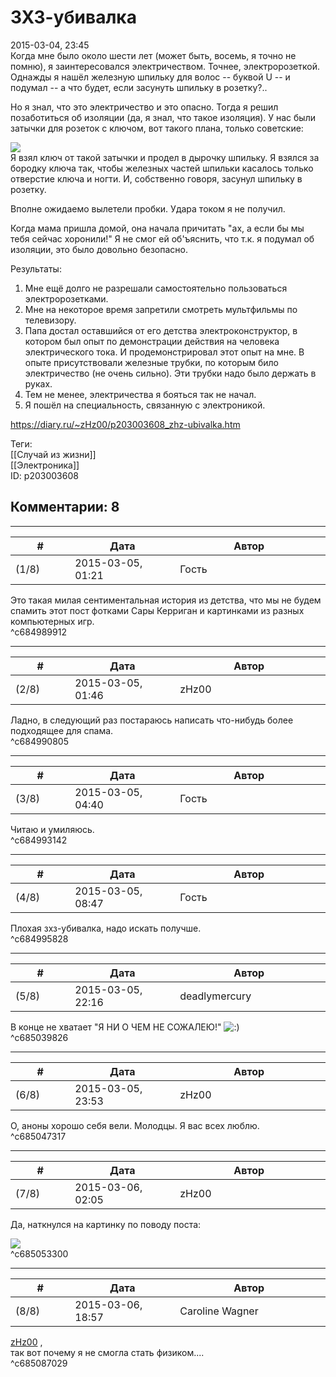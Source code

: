 ЗХЗ-убивалка
============

  
2015-03-04, 23:45  
 Когда мне было около шести лет (может быть, восемь, я точно не помню), я заинтересовался электричеством. Точнее, электророзеткой. Однажды я нашёл железную шпильку для волос -- буквой U -- и подумал -- а что будет, если засунуть шпильку в розетку?..   
   
 Но я знал, что это электричество и это опасно. Тогда я решил позаботиться об изоляции (да, я знал, что такое изоляция). У нас были затычки для розеток с ключом, вот такого плана, только советские:   
   
  ![](http://i.imgur.com/4oBIZuB.jpg)    
 Я взял ключ от такой затычки и продел в дырочку шпильку. Я взялся за бородку ключа так, чтобы железных частей шпильки касалось только отверстие ключа и ногти. И, собственно говоря, засунул шпильку в розетку.   
   
 Вполне ожидаемо вылетели пробки. Удара током я не получил.   
   
 Когда мама пришла домой, она начала причитать "ах, а если бы мы тебя сейчас хоронили!" Я не смог ей об'ъяснить, что т.к. я подумал об изоляции, это было довольно безопасно.   
   
 Результаты:   
 1. Мне ещё долго не разрешали самостоятельно пользоваться электророзетками.   
 2. Мне на некоторое время запретили смотреть мультфильмы по телевизору.   
 3. Папа достал оставшийся от его детства электроконструктор, в котором был опыт по демонстрации действия на человека электрического тока. И продемонстрировал этот опыт на мне. В опыте присутствовали железные трубки, по которым било электричество (не очень сильно). Эти трубки надо было держать в руках.   
 4. Тем не менее, электричества я бояться так не начал.   
 5. Я пошёл на специальность, связанную с электроникой.   
  
<https://diary.ru/~zHz00/p203003608_zhz-ubivalka.htm>  
  
Теги:  
[[Случай из жизни]]  
[[Электроника]]  
ID: p203003608  


Комментарии: 8
--------------

  


---



|         #         |              Дата              |                     Автор                     |           ID           |
| --- | --- | --- | --- |
| (1/8) | 2015-03-05, 01:21 | Гость | c684989912 |

  
 Это такая милая сентиментальная история из детства, что мы не будем спамить этот пост фотками Сары Керриган и картинками из разных компьютерных игр.   
 ^c684989912

---



|         #         |              Дата              |                     Автор                     |           ID           |
| --- | --- | --- | --- |
| (2/8) | 2015-03-05, 01:46 | zHz00 | c684990805 |

  
 Ладно, в следующий раз постараюсь написать что-нибудь более подходящее для спама.   
 ^c684990805

---



|         #         |              Дата              |                     Автор                     |           ID           |
| --- | --- | --- | --- |
| (3/8) | 2015-03-05, 04:40 | Гость | c684993142 |

  
 Читаю и умиляюсь.   
 ^c684993142

---



|         #         |              Дата              |                     Автор                     |           ID           |
| --- | --- | --- | --- |
| (4/8) | 2015-03-05, 08:47 | Гость | c684995828 |

  
 Плохая зхз-убивалка, надо искать получше.   
 ^c684995828

---



|         #         |              Дата              |                     Автор                     |           ID           |
| --- | --- | --- | --- |
| (5/8) | 2015-03-05, 22:16 | deadlymercury | c685039826 |

  
 В конце не хватает "Я НИ О ЧЕМ НЕ СОЖАЛЕЮ!" ![:)](http://static.diary.ru/picture/3.gif)   
 ^c685039826

---



|         #         |              Дата              |                     Автор                     |           ID           |
| --- | --- | --- | --- |
| (6/8) | 2015-03-05, 23:53 | zHz00 | c685047317 |

  
 О, аноны хорошо себя вели. Молодцы. Я вас всех люблю.   
 ^c685047317

---



|         #         |              Дата              |                     Автор                     |           ID           |
| --- | --- | --- | --- |
| (7/8) | 2015-03-06, 02:05 | zHz00 | c685053300 |

  
 Да, наткнулся на картинку по поводу поста:   
   
  ![](https://pp.vk.me/c7003/v7003800/3c82/IyvQKjD7050.jpg)    
 ^c685053300

---



|         #         |              Дата              |                     Автор                     |           ID           |
| --- | --- | --- | --- |
| (8/8) | 2015-03-06, 18:57 | Caroline Wagner | c685087029 |

  
  [zHz00](https://zHz00.diary.ru "Untitled")  ,   
 так вот почему я не смогла стать физиком....   
 ^c685087029